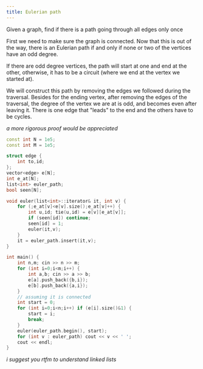 ```yaml
---
title: Eulerian path
---
```


Given a graph, find if there is a path going through all edges only once

First we need to make sure the graph is connected. Now that this is out of the way,
there is an Eulerian path if and only if none or two of the vertices have an odd degree.

If there are odd degree vertices, the path will start at one and end at the other,
otherwise, it has to be a circuit (where we end at the vertex we started at).

We will construct this path by removing the edges we followed during the traversal.
Besides for the ending vertex, after removing the edges of the traversal, the degree of the
vertex we are at is odd, and becomes even after leaving it.
There is one edge that "leads" to the end and the others have to be cycles.

_a more rigorous proof would be appreciated_

```cpp
const int N = 1e5;
const int M = 1e5;

struct edge {
    int to,id;
};
vector<edge> e[N];
int e_at[N];
list<int> euler_path;
bool seen[N];

void euler(list<int>::iterator& it, int v) {
    for (;e_at[v]<e[v].size();e_at[v]++) {
        int u,id; tie(u,id) = e[v][e_at[v]];
        if (seen[id]) continue;
        seen[id] = 1;
        euler(it,v);
    }
    it = euler_path.insert(it,v);
}

int main() {
    int n,m; cin >> n >> m;
    for (int i=0;i<m;i++) {
        int a,b; cin >> a >> b;
        e[a].push_back({b,i});
        e[b].push_back({a,i});
    }
    // assuming it is connected
    int start = 0;
    for (int i=0;i<n;i++) if (e[i].size()&1) {
        start = i;
        break;
    }
    euler(euler_path.begin(), start);
    for (int v : euler_path) cout << v << ' ';
    cout << endl;
}
```
_i suggest you rtfm to understand linked lists_
